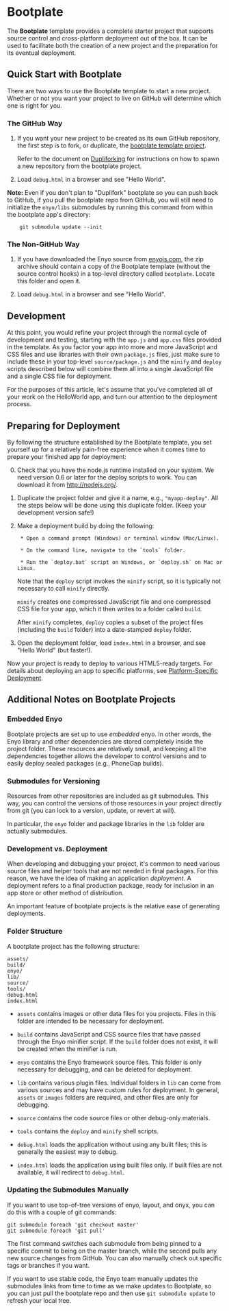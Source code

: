 # Bootplate

The **Bootplate** template provides a complete starter project that supports source control
and cross-platform deployment out of the box.  It can be used to facilitate both the
creation of a new project and the preparation for its eventual deployment.

## Quick Start with Bootplate

There are two ways to use the Bootplate template to start a new project.  Whether or not
you want your project to live on GitHub will determine which one is right for you.

### The GitHub Way

1. If you want your new project to be created as its own GitHub repository, the first
    step is to fork, or duplicate, the [bootplate template project](https://github.com/enyojs/bootplate).

    Refer to the document on [Dupliforking](Dupliforking) for instructions on how
    to spawn a new repository from the bootplate project.

2. Load `debug.html` in a browser and see "Hello World".

**Note:** Even if you don't plan to "Duplifork" bootplate so you can push back to GitHub, if you pull the bootplate repo from GitHub, you will still need to initialize the `enyo/libs` submodules by running this command from within the bootplate app's directory:

        git submodule update --init

### The Non-GitHub Way

1. If you have downloaded the Enyo source from [enyojs.com](http://enyojs.com), the zip archive should
    contain a copy of the Bootplate template (without the source control hooks) in a top-level directory called `bootplate`.  Locate this folder and open it.

2. Load `debug.html` in a browser and see "Hello World".

## Development

At this point, you would refine your project through the normal cycle of development and testing, starting with the `app.js` and `app.css` files provided in the template.  As you factor your app into more and more JavaScript and CSS files and use libraries with their own `package.js` files, just make sure to include these in your top-level `source/package.js` and the `minify` and `deploy` scripts described below will combine them all into a single JavaScript file and a single CSS file for deployment.

For the purposes of this article, let's assume that you've completed all
of your work on the HelloWorld app, and turn our attention to the deployment process.

## Preparing for Deployment

By following the structure established by the Bootplate template, you set yourself up
for a relatively pain-free experience when it comes time to prepare your finished app for
deployment:

0. Check that you have the node.js runtime installed on your system.  We need version 0.6 or 
   later for the deploy scripts to work.  You can download it from http://nodejs.org/.

1. Duplicate the project folder and give it a name, e.g., `"myapp-deploy"`.  All the steps
    below will be done using this duplicate folder.  (Keep your development version safe!)

2. Make a deployment build by doing the following:

        * Open a command prompt (Windows) or terminal window (Mac/Linux).

        * On the command line, navigate to the `tools` folder.

        * Run the `deploy.bat` script on Windows, or `deploy.sh` on Mac or Linux.

    Note that the `deploy` script invokes the `minify` script, so it is typically not necessary to call `minify` directly.

    `minify` creates one compressed JavaScript file and one compressed CSS file for your app, which it then writes to a folder called `build`.

    After `minify` completes, `deploy` copies a subset of the project files (including the `build` folder) into a date-stamped `deploy` folder.

3. Open the deployment folder, load `index.html` in a browser, and see "Hello World" (but faster!).

Now your project is ready to deploy to various HTML5-ready targets.  For details about
deploying an app to specific platforms, see [Platform-Specific Deployment](Platform-Specific-Deployment).

## Additional Notes on Bootplate Projects

### Embedded Enyo

Bootplate projects are set up to use _embedded_ enyo. In other words, the Enyo library and other dependencies are stored completely inside the project folder. These resources are relatively small, and keeping all the dependencies together allows the developer to control versions and to easily deploy sealed packages (e.g., PhoneGap builds).

### Submodules for Versioning

Resources from other repositories are included as git submodules. This way, you can control the versions of those resources in your project directly from git (you can lock to a version, update, or revert at will).

In particular, the `enyo` folder and package libraries in the `lib` folder are actually submodules.

### Development vs. Deployment

When developing and debugging your project, it's common to need various source files and helper tools that are not needed in final packages.  For this reason, we have the idea of making an application _deployment_.  A deployment refers to a final production package, ready for inclusion in an app store or other method of distribution.

An important feature of bootplate projects is the relative ease of generating deployments.

### Folder Structure

A bootplate project has the following structure:

	assets/
	build/
	enyo/
	lib/
	source/
	tools/
	debug.html
	index.html

* `assets` contains images or other data files for you projects. Files in this folder are
    intended to be necessary for deployment.

* `build` contains JavaScript and CSS source files that have passed through the Enyo minifier script.  If the `build` folder does not exist, it will be created when the minifier is run.

* `enyo` contains the Enyo framework source files.  This folder is only necessary for debugging, and
    can be deleted for deployment.

* `lib` contains various plugin files.  Individual folders in `lib` can come from various
    sources and may have custom rules for deployment.  In general, `assets` or `images`
    folders are required, and other files are only for debugging.

* `source` contains the code source files or other debug-only materials.

* `tools` contains the `deploy` and `minify` shell scripts.

* `debug.html` loads the application without using any built files; this is generally
    the easiest way to debug.

* `index.html` loads the application using built files only.  If built files are not
    available, it will redirect to `debug.html`.

### Updating the Submodules Manually

If you want to use top-of-tree versions of enyo, layout, and onyx, you can do this with a couple of
git commands:

    git submodule foreach 'git checkout master'
    git submodule foreach 'git pull'

The first command switches each submodule from being pinned to a specific commit to being on the master 
branch, while the second pulls any new source changes from GitHub.  You can also manually check out specific
tags or branches if you want.

If you want to use stable code, the Enyo team manually updates the submodules links from time to time as we
make updates to Bootplate, so you can just pull the bootplate repo and then use `git submodule update` to refresh
your local tree.